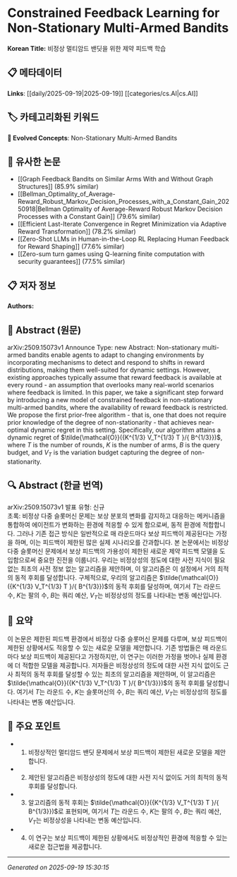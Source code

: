 
# Constrained Feedback Learning for Non-Stationary Multi-Armed Bandits

**Korean Title:** 비정상 멀티암드 밴딧을 위한 제약 피드백 학습

## 📋 메타데이터

**Links**: [[daily/2025-09-19|2025-09-19]] [[categories/cs.AI|cs.AI]]

## 🏷️ 카테고리화된 키워드
**🚀 Evolved Concepts**: Non-Stationary Multi-Armed Bandits

## 🔗 유사한 논문
- [[Graph Feedback Bandits on Similar Arms With and Without Graph Structures]] (85.9% similar)
- [[Bellman_Optimality_of_Average-Reward_Robust_Markov_Decision_Processes_with_a_Constant_Gain_20250918|Bellman Optimality of Average-Reward Robust Markov Decision Processes with a Constant Gain]] (79.6% similar)
- [[Efficient Last-Iterate Convergence in Regret Minimization via Adaptive Reward Transformation]] (78.2% similar)
- [[Zero-Shot LLMs in Human-in-the-Loop RL Replacing Human Feedback for Reward Shaping]] (77.6% similar)
- [[Zero-sum turn games using Q-learning finite computation with security guarantees]] (77.5% similar)

## 📋 저자 정보

**Authors:** 

## 📄 Abstract (원문)

arXiv:2509.15073v1 Announce Type: new 
Abstract: Non-stationary multi-armed bandits enable agents to adapt to changing environments by incorporating mechanisms to detect and respond to shifts in reward distributions, making them well-suited for dynamic settings. However, existing approaches typically assume that reward feedback is available at every round - an assumption that overlooks many real-world scenarios where feedback is limited. In this paper, we take a significant step forward by introducing a new model of constrained feedback in non-stationary multi-armed bandits, where the availability of reward feedback is restricted. We propose the first prior-free algorithm - that is, one that does not require prior knowledge of the degree of non-stationarity - that achieves near-optimal dynamic regret in this setting. Specifically, our algorithm attains a dynamic regret of $\tilde{\mathcal{O}}({K^{1/3} V_T^{1/3} T }/{ B^{1/3}})$, where $T$ is the number of rounds, $K$ is the number of arms, $B$ is the query budget, and $V_T$ is the variation budget capturing the degree of non-stationarity.

## 🔍 Abstract (한글 번역)

arXiv:2509.15073v1 발표 유형: 신규  
초록: 비정상 다중 슬롯머신 문제는 보상 분포의 변화를 감지하고 대응하는 메커니즘을 통합하여 에이전트가 변화하는 환경에 적응할 수 있게 함으로써, 동적 환경에 적합합니다. 그러나 기존 접근 방식은 일반적으로 매 라운드마다 보상 피드백이 제공된다는 가정을 하며, 이는 피드백이 제한된 많은 실제 시나리오를 간과합니다. 본 논문에서는 비정상 다중 슬롯머신 문제에서 보상 피드백의 가용성이 제한된 새로운 제약 피드백 모델을 도입함으로써 중요한 진전을 이룹니다. 우리는 비정상성의 정도에 대한 사전 지식이 필요 없는 최초의 사전 정보 없는 알고리즘을 제안하며, 이 알고리즘은 이 설정에서 거의 최적의 동적 후회를 달성합니다. 구체적으로, 우리의 알고리즘은 $\tilde{\mathcal{O}}({K^{1/3} V_T^{1/3} T }/{ B^{1/3}})$의 동적 후회를 달성하며, 여기서 $T$는 라운드 수, $K$는 팔의 수, $B$는 쿼리 예산, $V_T$는 비정상성의 정도를 나타내는 변동 예산입니다.

## 📝 요약

이 논문은 제한된 피드백 환경에서 비정상 다중 슬롯머신 문제를 다루며, 보상 피드백이 제한된 상황에서도 적응할 수 있는 새로운 모델을 제안합니다. 기존 방법들은 매 라운드마다 보상 피드백이 제공된다고 가정하지만, 이 연구는 이러한 가정을 벗어나 실제 환경에 더 적합한 모델을 제공합니다. 저자들은 비정상성의 정도에 대한 사전 지식 없이도 근사 최적의 동적 후회를 달성할 수 있는 최초의 알고리즘을 제안하며, 이 알고리즘은 $\tilde{\mathcal{O}}({K^{1/3} V_T^{1/3} T }/{ B^{1/3}})$의 동적 후회를 달성합니다. 여기서 $T$는 라운드 수, $K$는 슬롯머신의 수, $B$는 쿼리 예산, $V_T$는 비정상성의 정도를 나타내는 변동 예산입니다.

## 🎯 주요 포인트

- 1. 비정상적인 멀티암드 밴딧 문제에서 보상 피드백이 제한된 새로운 모델을 제안합니다.

- 2. 제안된 알고리즘은 비정상성의 정도에 대한 사전 지식 없이도 거의 최적의 동적 후회를 달성합니다.

- 3. 알고리즘의 동적 후회는 $\tilde{\mathcal{O}}({K^{1/3} V_T^{1/3} T }/{ B^{1/3}})$로 표현되며, 여기서 $T$는 라운드 수, $K$는 팔의 수, $B$는 쿼리 예산, $V_T$는 비정상성을 나타내는 변동 예산입니다.

- 4. 이 연구는 보상 피드백이 제한된 상황에서도 비정상적인 환경에 적응할 수 있는 새로운 접근법을 제공합니다.

---

*Generated on 2025-09-19 15:30:15*